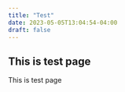 ```yaml
---
title: "Test"
date: 2023-05-05T13:04:54-04:00
draft: false
---
```


## This is test page

This is test page

